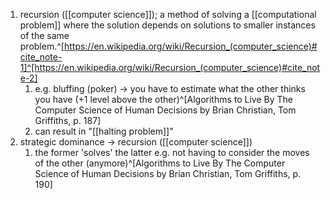 1. recursion ([[computer science]]); a method of solving a [[computational problem]] where the solution depends on solutions to smaller instances of the same problem.^[https://en.wikipedia.org/wiki/Recursion_(computer_science)#cite_note-1]^[https://en.wikipedia.org/wiki/Recursion_(computer_science)#cite_note-2]
	1. e.g. bluffing (poker) → you have to estimate what the other thinks you have (+1 level above the other)^[Algorithms to Live By The Computer Science of Human Decisions by Brian Christian, Tom Griffiths, p. 187]
	2. can result in "[[halting problem]]"
3. strategic dominance → recursion ([[computer science]])
	1. the former 'solves' the latter e.g. not having to consider the moves of the other (anymore)^[Algorithms to Live By The Computer Science of Human Decisions by Brian Christian, Tom Griffiths, p. 190]